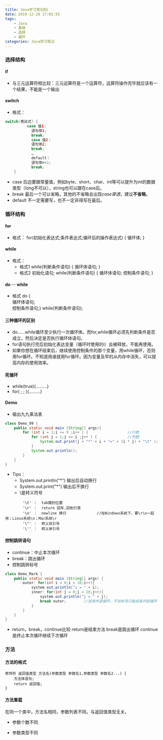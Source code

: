 ```yaml
---
title: Java学习笔记02
date: 2019-12-20 17:01:55
tags:
	- Java
	- 基础
	- 选择
	- 循环
categories: Java学习笔记
---
```


### 选择结构

#### if

* 与三元运算符相比较：三元运算符是一个运算符，运算符操作完毕就应该有一个结果，不能是一个输出

<!--more-->


#### switch

* 格式：

``` java
switch(表达式) {
	      case 值1：
			语句体1;
			break;
		    case 值2：
			语句体2;
			break;
		    …
		    default：	
			语句体n+1;
			break;
    }
```

* case 后边要跟常量值，例如byte、short、char、int等可以提升为int的数据类型（long不可以），string也可以跟在case后。
* break 最后一个可以省略，其他的不省略会出现*case穿透*，建议**不省略**。
* default 不一定需要写，也不一定非得写在最后。


### 循环结构

#### for

* 格式：
  for(初始化表达式;条件表达式;循环后的操作表达式) {
  	循环体;
  }


#### while

* 格式：
  * 格式1
    while(判断条件语句) {
    循环体语句;
    }
  * 格式2
    初始化语句;
    while(判断条件语句) {
    循环体语句;
    控制条件语句;
    }

#### do ··· while

* 格式
  do {    
  循环体语句;    
  控制条件语句;}
  while(判断条件语句);

#### 三种循环的区别

* do……while循环至少执行一次循环体。而for,while循环必须先判断条件是否成立，然后决定是否执行循环体语句。
* for语句执行完后初始化表达变量（循环时使用的i）会被释放，不能再使用。
* 如果你想在循环结束后，继续使用控制条件的那个变量，用while循环，否则用for循环。不知道用谁就用for循环。因为变量及早的从内存中消失，可以提高内存的使用效率。


#### 死循环

* while(true){...……}
* for( ; ; ){...……}


#### Demo

* 输出九九乘法表

``` java
class Demo_99 {
	public static void main (String[] args){
		for (int i = 1;i <= 9 ;i++ ) {					//行数
			for (int j = 1;j <= i ;j++ ) {				//列数
				System.out.print(j + "*" + i + "=" + (i * j) + "\t" );
			}
			System.out.println();
		}
	}
}
```

* Tips：
  * System.out.println("*")	输出后自动换行
  * System.out.print("*")		输出后不换行
  * \是转义符号

```
		'\t' ：	tab键的位置
		'\r' ：	return 回车,回到行首
		'\n' ：	newline 换行				//在Windows系统下，要\r\n一起用；Linux系统\n；Mac系统\r
		'\"' ：	转义双引号
		'\'' ：	转义单引号
```

#### 控制跳转语句

* continue：中止本次循环
* break：跳出循环
* 控制跳转标号

``` java
class Demo_Mark {
	public static void main (String[] args) {
		outer: for(int i = 0;i < 10;i++){
			system.out.println("i = " + i);
			inner: for(int j = 0;j < 10;j++){
				system.out.println("j = " + j);
				break outer;		//结束外部循环，不加标号只能结束内部循环	
			}
		}
	}
}
```

* return，break，continue比较
  return是结束方法
  break是跳出循环
  continue是终止本次循环继续下次循环

### 方法

#### 方法的格式

```
修饰符 返回值类型 方法名(参数类型 参数名1,参数类型 参数名2...) {
	方法体语句;
	return 返回值; 
} 
```

#### 方法重载

在同一个类中，方法名相同，参数列表不同。与返回值类型无关。

* 参数个数不同

* 参数类型不同

  

